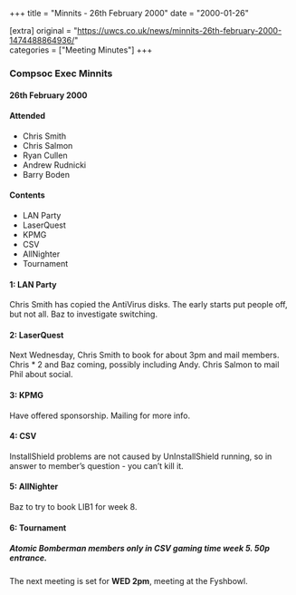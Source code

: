 +++
title = "Minnits - 26th February 2000"
date = "2000-01-26"

[extra]
original = "https://uwcs.co.uk/news/minnits-26th-february-2000-1474488864936/"    
categories = ["Meeting Minutes"]
+++

### Compsoc Exec Minnits

#### 26th February 2000

#### Attended

  - Chris Smith
  - Chris Salmon
  - Ryan Cullen
  - Andrew Rudnicki
  - Barry Boden

#### Contents

  - LAN Party
  - LaserQuest
  - KPMG
  - CSV
  - AllNighter
  - Tournament

#### 1: LAN Party

Chris Smith has copied the AntiVirus disks. The early starts put people off, but not all. Baz to investigate switching.

#### 2: LaserQuest

Next Wednesday, Chris Smith to book for about 3pm and mail members. Chris \* 2 and Baz coming, possibly including Andy. Chris Salmon to mail Phil about social.

#### 3: KPMG

Have offered sponsorship. Mailing for more info.

#### 4: CSV

InstallShield problems are not caused by UnInstallShield running, so in answer to member’s question - you can’t kill it.

#### 5: AllNighter

Baz to try to book LIB1 for week 8.

#### 6: Tournament

##### Atomic Bomberman members only in CSV gaming time week 5. 50p entrance.

The next meeting is set for ****WED 2pm****, meeting at the Fyshbowl.
